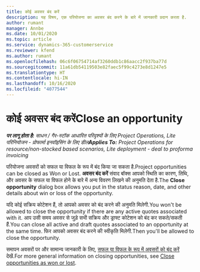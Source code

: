 ```yaml
---
title: कोई अवसर बंद करें
description: यह विषय, एक परियोजना का अवसर बंद करने के बारे में जानकारी प्रदान करता है.
author: rumant
manager: Annbe
ms.date: 10/01/2020
ms.topic: article
ms.service: dynamics-365-customerservice
ms.reviewer: kfend
ms.author: rumant
ms.openlocfilehash: 06c6f06754714af3260ddb1c86aacc2f937ba77d
ms.sourcegitcommit: 11a61db54119503e82faec5f99c4273e8d1247e5
ms.translationtype: HT
ms.contentlocale: hi-IN
ms.lasthandoff: 10/16/2020
ms.locfileid: "4077544"
---
```

# <a name="close-an-opportunity"></a><span data-ttu-id="bb101-103">कोई अवसर बंद करें</span><span class="sxs-lookup"><span data-stu-id="bb101-103">Close an opportunity</span></span>

<span data-ttu-id="bb101-104">_**पर लागू होता है:** साधन / गैर-स्टॉक आधारित परिदृश्यों के लिए Project Operations, Lite परिनियोजन - प्रोफार्मा इनवॉइसिंग के लिए डील_</span><span class="sxs-lookup"><span data-stu-id="bb101-104">_**Applies To:** Project Operations for resource/non-stocked based scenarios, Lite deployment - deal to proforma invoicing_</span></span>

<span data-ttu-id="bb101-105">परियोजना अवसरों को सफल या विफल के रूप में बंद किया जा सकता है.</span><span class="sxs-lookup"><span data-stu-id="bb101-105">Project opportunities can be closed as Won or Lost.</span></span> <span data-ttu-id="bb101-106">**अवसर बंद करें** संवाद बॉक्स आपको स्थिति का कारण, तिथि, और अवसर के सफल या विफल होने के बारे में अन्य विवरण लिखने की अनुमति देता है.</span><span class="sxs-lookup"><span data-stu-id="bb101-106">The **Close opportunity** dialog box allows you put in the status reason, date, and other details about win or loss of the opportunity.</span></span>

<span data-ttu-id="bb101-107">यदि कोई सक्रिय कोटेशन हैं, तो आपको अवसर को बंद करने की अनुमति मिलेगी.</span><span class="sxs-lookup"><span data-stu-id="bb101-107">You won't be allowed to close the opportunity if there are any active quotes associated with it.</span></span> <span data-ttu-id="bb101-108">आप उसी समय अवसर से जुड़े सभी सक्रिय और ड्राफ्ट कोटेशन को बंद कर सकते/सकती हैं.</span><span class="sxs-lookup"><span data-stu-id="bb101-108">You can close all active and draft quotes associated to an opportunity at the same time.</span></span> <span data-ttu-id="bb101-109">फिर आपको अवसर बंद करने की स्वीकृति मिलेगी.</span><span class="sxs-lookup"><span data-stu-id="bb101-109">Then you'll be allowed to close the opportunity.</span></span>

<span data-ttu-id="bb101-110">समापन अवसरों पर और सामान्य जानकारी के लिए, [सफल या विफल के रूप में अवसरों को बंद करें](https://docs.microsoft.com/dynamics365/sales-enterprise/close-opportunity-won-lost-sales) देखें.</span><span class="sxs-lookup"><span data-stu-id="bb101-110">For more general information on closing opportunities, see [Close opportunities as won or lost](https://docs.microsoft.com/dynamics365/sales-enterprise/close-opportunity-won-lost-sales).</span></span>
